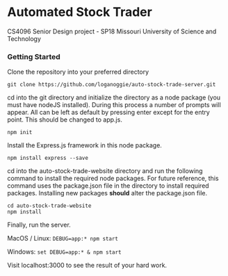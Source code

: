 # Automated Stock Trader
CS4096 Senior Design project - SP18 Missouri University of Science and Technology


### Getting Started

Clone the repository into your preferred directory

```
git clone https://github.com/loganoggie/auto-stock-trade-server.git
```

cd into the git directory and initialize the directory as a node package (you must have nodeJS installed).
During this process a number of prompts will appear. All can be left as default by pressing enter except for the 
entry point. This should be changed to app.js.

```
npm init
```

Install the Express.js framework in this node package.

```
npm install express --save
```

cd into the auto-stock-trade-website directory and run the following command to install the required node packages.
For future reference, this command uses the package.json file in the directory to install required packages. Installing new packages **should** alter the package.json file.

```
cd auto-stock-trade-website
npm install
```

Finally, run the server.

MacOS / Linux: ```DEBUG=app:* npm start```

Windows:       ```set DEBUG=app:* & npm start```

Visit localhost:3000 to see the result of your hard work.
